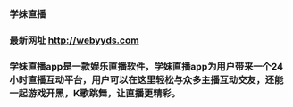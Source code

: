### 学妹直播
### 最新网址 http://webyyds.com
### 
### 学妹直播app是一款娱乐直播软件，学妹直播app为用户带来一个24小时直播互动平台，用户可以在这里轻松与众多主播互动交友，还能一起游戏开黑，K歌跳舞，让直播更精彩。
